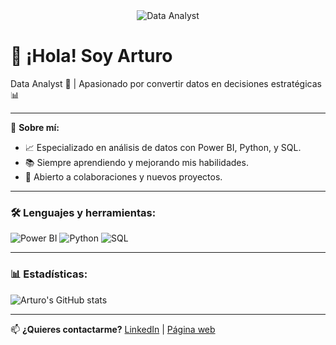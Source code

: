 <div align="center">
   <img src="https://ruta-de-la-imagen.com/imagen.png" alt="Data Analyst" />
</div>

# 👋 ¡Hola! Soy Arturo
Data Analyst 💼 | Apasionado por convertir datos en decisiones estratégicas 📊

---

🌟 **Sobre mí:**
- 📈 Especializado en análisis de datos con Power BI, Python, y SQL.
- 📚 Siempre aprendiendo y mejorando mis habilidades.
- 🤝 Abierto a colaboraciones y nuevos proyectos.

---

### 🛠️ Lenguajes y herramientas:
![Power BI](https://img.shields.io/badge/-PowerBI-F2C811?style=flat&logo=Power%20BI&logoColor=white)
![Python](https://img.shields.io/badge/-Python-3776AB?style=flat&logo=Python&logoColor=white)
![SQL](https://img.shields.io/badge/-SQL-CC2927?style=flat&logo=Microsoft%20SQL%20Server&logoColor=white)

---

### 📊 Estadísticas:
![Arturo's GitHub stats](https://github-readme-stats.vercel.app/api?username=arturo22isla&show_icons=true&theme=radical)

---

📫 **¿Quieres contactarme?** [LinkedIn](https://www.linkedin.com) | [Página web](https://www.tupagina.com)
